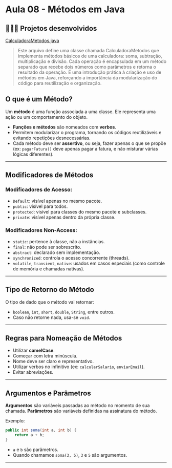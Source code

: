 # Aula 08 - Métodos em Java

## 👩🏻‍💻 Projetos desenvolvidos
[CalculadoraMetodos.java](https://github.com/renatangr/Generation_Aulas/blob/main/aula_08/src/aula_08/CalculadoraMetodos.java)

> Este arquivo define uma classe chamada CalculadoraMetodos que implementa métodos básicos de uma calculadora: soma, subtração, multiplicação e divisão. Cada operação é encapsulada em um método separado que recebe dois números como parâmetros e retorna o resultado da operação. É uma introdução prática à criação e uso de métodos em Java, reforçando a importância da modularização do código para reutilização e organização.

## O que é um Método?

Um **método** é uma função associada a uma classe. Ele representa uma ação ou um comportamento do objeto.

- **Funções e métodos** são nomeados com **verbos**.
- Permitem modularizar o programa, tornando os códigos reutilizáveis e evitando repetições desnecessárias.
- Cada método deve ser **assertivo**, ou seja, fazer apenas o que se propõe (ex: `pagarFatura()` deve apenas pagar a fatura, e não misturar várias lógicas diferentes).

---

## Modificadores de Métodos

### Modificadores de Acesso:
- `Default`: visível apenas no mesmo pacote.
- `public`: visível para todos.
- `protected`: visível para classes do mesmo pacote e subclasses.
- `private`: visível apenas dentro da própria classe.

### Modificadores Non-Access:
- `static`: pertence à classe, não a instâncias.
- `final`: não pode ser sobrescrito.
- `abstract`: declarado sem implementação.
- `synchronized`: controla o acesso concorrente (threads).
- `volatile`, `transient`, `native`: usados em casos especiais (como controle de memória e chamadas nativas).

---

## Tipo de Retorno do Método

O tipo de dado que o método vai retornar:
- `boolean`, `int`, `short`, `double`, `String`, entre outros.
- Caso não retorne nada, usa-se `void`.

---

## Regras para Nomeação de Métodos

- Utilizar **camelCase**.
- Começar com letra minúscula.
- Nome deve ser claro e representativo.
- Utilizar verbos no infinitivo (ex: `calcularSalario`, `enviarEmail`).
- Evitar abreviações.

---

## Argumentos e Parâmetros

**Argumentos** são variáveis passadas ao método no momento de sua chamada.
**Parâmetros** são variáveis definidas na assinatura do método.

Exemplo:

```java
public int soma(int a, int b) {
    return a + b;
}
```

- `a` e `b` são parâmetros.
- Quando chamamos `soma(3, 5)`, `3` e `5` são argumentos.

---
